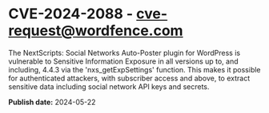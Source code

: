 # CVE-2024-2088 - cve-request@wordfence.com

The NextScripts: Social Networks Auto-Poster plugin for WordPress is vulnerable to Sensitive Information Exposure in all versions up to, and including, 4.4.3 via the 'nxs_getExpSettings' function. This makes it possible for authenticated attackers, with subscriber access and above, to extract sensitive data including social network API keys and secrets.

**Publish date:** 2024-05-22
